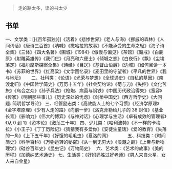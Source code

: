 > 走的路太多，读的书太少

## 书单

一、文学类：[[《百年孤独》]]《活着》《悲惨世界》《老人与海》《挪威的森林》《人间词话》《唐诗三百首》《呐喊》《撒哈拉的故事》《不能承受的生命之轻》《海子诗全集》《三体》《四大名著》《围城》《1984》《傲慢与偏见》《茶馆》《魔戒》《白鹿原》《射雕英雄传》《我们仨》《月亮和六便士》《倾城之恋》《白夜行》《飘》《尘埃落定》《福尔摩斯探案全集》《诗经》《目送》《基督山伯爵》《边城》《如何阅读一本书》《苏菲的世界》《红高粱》《文学回忆录》《麦田里的守望者》《平凡的世界》《我与地坛》　　
二、社科类：《论语》《光荣与梦想》《全球通史》《自私的基因》《南渡北归》《中国哲学简史》《万历十五年》《社会契约论》《菊与刀》《失控》《文化苦旅》《乌合之众》《孙子兵法》《枪炮、病菌与钢铁》《中国历代政治得失》《宽容》《传家》《明朝那些事儿》《历史深处的忧虑》《剑桥中国史》《西方哲学史》《大问题: 简明哲学导论》
三、经管励志类：《高效能人士的七个习惯》《经济学原理》《金字塔原理》《少有人走的路》《向前一步》《洛克菲勒给儿子的 38 封信》《基业长青》《影响力》《伟大的博弈》《与神对话》《心理学与生活》《卓有成效的管理者》《从 0 到 1》《资本论》《激荡三十年》
四、少儿类：《哈利波特》《不一样的卡梅拉》《小王子》《丁丁历险记》《猜猜我有多爱你》《安徒生童话》《爱的教育》《失落的一角》《上下五千年》《好饿的毛毛虫》《夏洛的网》　　　　
五、科技类：《时间简史》《科学百科》《万物运转的秘密》《从一到无穷大》《浪潮之巅》《上帝与新物理学》《硅谷百年史》《昆虫记》《万物简史》　
六、艺术类：《艺术的故事》《美的历程》《加德纳艺术通史》
七、生活类：《好妈妈胜过好老师》《男人来自火星，女人来自金星》
